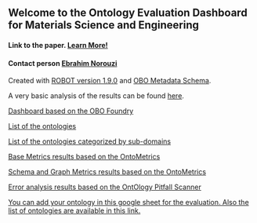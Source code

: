 ## Welcome to the Ontology Evaluation Dashboard for Materials Science and Engineering

#### Link to the paper. [Learn More!](https://ebrahimnorouzi.github.io/mseo.github.io/dashboard/about.html)

#### Contact person [Ebrahim Norouzi](https://www.fiz-karlsruhe.de/en/forschung/lebenslauf-und-publikationen-ebrahim-norouzi)

Created with [ROBOT version 1.9.0](http://robot.obolibrary.org/) and [OBO Metadata Schema](https://github.com/OBOFoundry/OBO-Dashboard/commit/b88e6f1fe9e7c6683b97bbe32c384719ad834e12).

A very basic analysis of the results can be found [here](https://ebrahimnorouzi.github.io/mseo.github.io/dashboard/analysis.html).


[Dashboard based on the OBO Foundry](dashboard/index.html)

[List of the ontologies](All_ontologies.html)

[List of the ontologies categorized by sub-domains](Summary.html)

[Base Metrics results based on the OntoMetrics](base_metrics.html)

[Schema and Graph Metrics results based on the OntoMetrics](schema_and_graph_metrics.html)

[Error analysis results based on the OntOlogy Pitfall Scanner](pitfalls.html)

[You can add your ontology in this google sheet for the evaluation. Also the list of ontologies are available in this link.](https://docs.google.com/spreadsheets/d/1I4Ye2lrAn68mrd9edq1m6CYx2DdWgDFx/edit?gid=2034850253#gid=2034850253)
